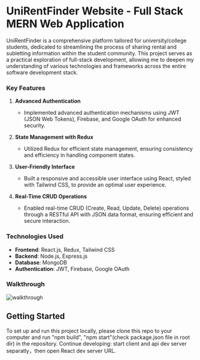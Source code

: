# UniRentFinder Website - Full Stack MERN Web Application
UniRentFinder is a comprehensive platform tailored for university/college students, dedicated to streamlining the process of sharing rental and subletting information within the student community. This project serves as a practical exploration of full-stack development, allowing me to deepen my understanding of various technologies and frameworks across the entire software development stack.
### Key Features

1. **Advanced Authentication**
   - Implemented advanced authentication mechanisms using JWT (JSON Web Tokens), Firebase, and Google OAuth for enhanced security.
  
2. **State Management with Redux**
   - Utilized Redux for efficient state management, ensuring consistency and efficiency in handling component states.

3. **User-Friendly Interface**
   - Built a responsive and accessible user interface using React, styled with Tailwind CSS, to provide an optimal user experience.

4. **Real-Time CRUD Operations**
   - Enabled real-time CRUD (Create, Read, Update, Delete) operations through a RESTful API with JSON data format, ensuring efficient and secure interaction.

### Technologies Used

- **Frontend**: React.js, Redux, Tailwind CSS
- **Backend**: Node.js, Express.js
- **Database**: MongoDB
- **Authentication**: JWT, Firebase, Google OAuth

### Walkthrough
![walkthrough](https://github.com/user-attachments/assets/60024e1b-0993-4e9f-a936-0d283ea9bcfb)


## Getting Started

To set up and run this project locally, please clone this repo to your computer and run "npm build", "npm start"(check package.json file in root dir) in the repository.
Continue developing: start client and api dev server separatly，then open React dev server URL.

